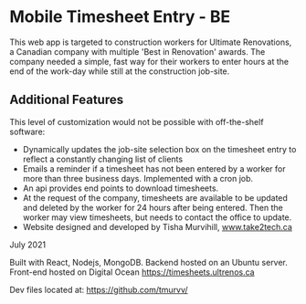 # Mobile Timesheet Entry - BE
This web app is targeted to construction workers for Ultimate Renovations, a Canadian company with multiple 'Best in Renovation' awards. The company needed a simple, fast way for their workers to enter hours at the end of the work-day while still at the construction job-site.

## Additional Features
This level of customization would not be possible with off-the-shelf software:

- Dynamically updates the job-site selection box on the timesheet entry to reflect a constantly changing list of clients
- Emails a reminder if a timesheet has not been entered by a worker for more than three business days. Implemented with a cron job.
- An api provides end points to download timesheets.
- At the request of the company, timesheets are available to be updated and deleted by the worker for 24 hours after being entered. Then the worker may view timesheets, but needs to contact the office to update.
- Website designed and developed by Tisha Murvihill, www.take2tech.ca

July 2021

Built with React, Nodejs, MongoDB. Backend hosted on an Ubuntu server. Front-end hosted on Digital Ocean https://timesheets.ultrenos.ca

Dev files located at: https://github.com/tmurvv/
